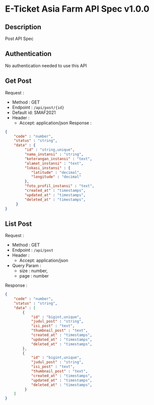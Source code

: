# E-Ticket Asia Farm API Spec v1.0.0

## Description

Post API Spec

## Authentication

No authentication needed to use this API


## Get Post

Request :
- Method : GET
- Endpoint : `/api/post/{id}`
- Default id: SMAF2021 
- Header :
    - Accept: application/json
Response :

```json 
{
    "code" : "number",
    "status" : "string",
    "data" : {
         "id" : "string,unique",
         "nama_instansi" : "string",
         "keterangan_instansi" : "text",
         "alamat_instansi" : "text",
         "lokasi_instansi" : {
            "latitude" : "decimal",
            "longitude" : "decimal"   
         },
         "foto_profil_instansi" : "text",
         "created_at" : "timestamps",
         "updated_at" : "timestamps",
         "deleted_at" : "timestamps",
     }
}
```

## List Post

Request :
- Method : GET
- Endpoint : `/api/post`
- Header :
    - Accept: application/json
- Query Param :
    - size : number,
    - page : number

Response :

```json 
{
    "code" : "number",
    "status" : "string",
    "data" : [
        {
            "id" : "bigint,unique",
            "judul_post" : "string",
            "isi_post" : "text",
            "thumbnail_post" : "text",
            "created_at" : "timestamps",
            "updated_at" : "timestamps",
            "deleted_at" : "timestamps",
        },
        {
            "id" : "bigint,unique",
            "judul_post" : "string",
            "isi_post" : "text",
            "thumbnail_post" : "text",
            "created_at" : "timestamps",
            "updated_at" : "timestamps",
            "deleted_at" : "timestamps",
         }
    ]
}
```
